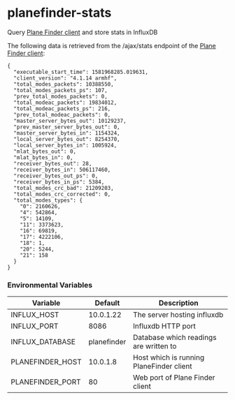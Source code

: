 # planefinder-stats

Query [Plane Finder client](https://planefinder.net/sharing/client) and store stats in InfluxDB

The following data is retrieved from the /ajax/stats endpoint of the [Plane Finder client](https://planefinder.net/sharing/client):
```
{
  "executable_start_time": 1581968285.019631,
  "client_version": "4.1.14 armhf",
  "total_modes_packets": 10388550,
  "total_modes_packets_ps": 107,
  "prev_total_modes_packets": 0,
  "total_modeac_packets": 19834012,
  "total_modeac_packets_ps": 216,
  "prev_total_modeac_packets": 0,
  "master_server_bytes_out": 10129237,
  "prev_master_server_bytes_out": 0,
  "master_server_bytes_in": 1154324,
  "local_server_bytes_out": 8254370,
  "local_server_bytes_in": 1005924,
  "mlat_bytes_out": 0,
  "mlat_bytes_in": 0,
  "receiver_bytes_out": 28,
  "receiver_bytes_in": 506117460,
  "receiver_bytes_out_ps": 0,
  "receiver_bytes_in_ps": 5384,
  "total_modes_crc_bad": 21209203,
  "total_modes_crc_corrected": 0,
  "total_modes_types": {
    "0": 2160626,
    "4": 542864,
    "5": 14109,
    "11": 3373623,
    "16": 69819,
    "17": 4222106,
    "18": 1,
    "20": 5244,
    "21": 158
  }
}
```

### Environmental Variables
Variable | Default | Description
-- | -- | --
INFLUX_HOST | 10.0.1.22 | The server hosting influxdb
INFLUX_PORT | 8086 | Influxdb HTTP port
INFLUX_DATABASE | planefinder | Database which readings are written to
PLANEFINDER_HOST | 10.0.1.8 | Host which is running PlaneFinder client
PLANEFINDER_PORT | 80 | Web port of Plane Finder client
